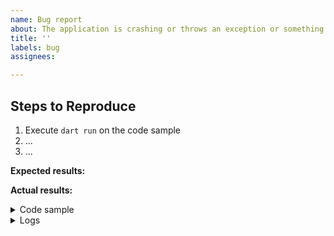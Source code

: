 ```yaml
---
name: Bug report
about: The application is crashing or throws an exception or something else looks wrong.
title: ''
labels: bug
assignees:

---
```


## Steps to Reproduce

<!-- Please include full steps to reproduce so that we can reproduce the problem. -->

1. Execute `dart run` on the code sample <!-- (see "Code sample" section below) -->
2. ... <!-- describe steps to demonstrate bug -->
3. ... <!-- for example "Tap on X and see a crash" -->

**Expected results:** <!-- what did you want to see? -->

**Actual results:** <!-- what did you see? -->

<details>
<summary>Code sample</summary>

<!--
      Please create a minimal reproducible sample that shows the problem
      and attach it below between the lines with the backticks.

      To create it you can use `dart create bug` command and update the `main.dart` file.

      Alternatively, you can use https://dartpad.dev/
      which is capable of creating and running small Dart apps.

      Without this we will unlikely be able to progress on the issue, and because of that
      we regretfully will have to close it.
-->

```dart
```

</details>

<details>
  <summary>Logs</summary>

<!--
      Run your application with `dart run main.dart --verbose` and attach all the
      log output below between the lines with the backticks. If there is an
      exception, please see if the error message includes enough information
      to explain how to solve the issue.
-->

```
```

<!--
     Run `dart analyze` and attach any output of that command below.
     If there are any analysis errors, try resolving them before filing this issue.
-->

```
```

<!-- Finally, paste the output of running `dart --version` here. -->

```
```

</details>
